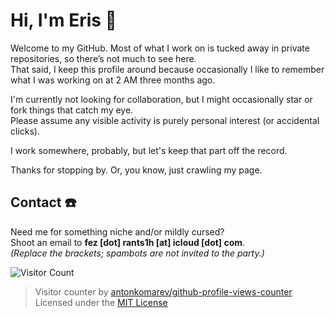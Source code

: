 # Hi, I'm Eris 👋

Welcome to my GitHub. Most of what I work on is tucked away in private repositories, so there’s not much to see here.  
That said, I keep this profile around because occasionally I like to remember what I was working on at 2 AM three months ago.

I'm currently not looking for collaboration, but I might occasionally star or fork things that catch my eye.  
Please assume any visible activity is purely personal interest (or accidental clicks).

I work somewhere, probably, but let's keep that part off the record.

Thanks for stopping by. Or, you know, just crawling my page.

## Contact ☎️
Need me for something niche and/or mildly cursed?  
Shoot an email to **fez [dot] rants1h [at] icloud [dot] com**.  
_(Replace the brackets; spambots are not invited to the party.)_

![Visitor Count](https://komarev.com/ghpvc/?username=git-eris&color=grey)

> Visitor counter by [antonkomarev/github-profile-views-counter](https://github.com/antonkomarev/github-profile-views-counter)  
> Licensed under the [MIT License](https://opensource.org/licenses/MIT)

<!--
**git-eris/git-eris** is a ✨ _special_ ✨ repository because its `README.md` (this file) appears on your GitHub profile.

Here are some ideas to get you started:

- 🔭 I’m currently working on ...
- 🌱 I’m currently learning ...
- 👯 I’m looking to collaborate on ...
- 🤔 I’m looking for help with ...
- 💬 Ask me about ...
- 📫 How to reach me: ...
- 😄 Pronouns: ...
- ⚡ Fun fact: ...
-->
